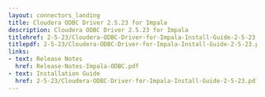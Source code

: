 ```yaml
---
layout: connectors_landing
title: Cloudera ODBC Driver 2.5.23 for Impala
description: Cloudera ODBC Driver 2.5.23 for Impala
titlehref: 2-5-23/Cloudera-ODBC-Driver-for-Impala-Install-Guide-2-5-23.pdf
titlepdf: 2-5-23/Cloudera-ODBC-Driver-for-Impala-Install-Guide-2-5-23.pdf
links:
- text: Release Notes
  href: Release-Notes-Impala-ODBC.pdf
- text: Installation Guide
  href: 2-5-23/Cloudera-ODBC-Driver-for-Impala-Install-Guide-2-5-23.pdf
---
```


